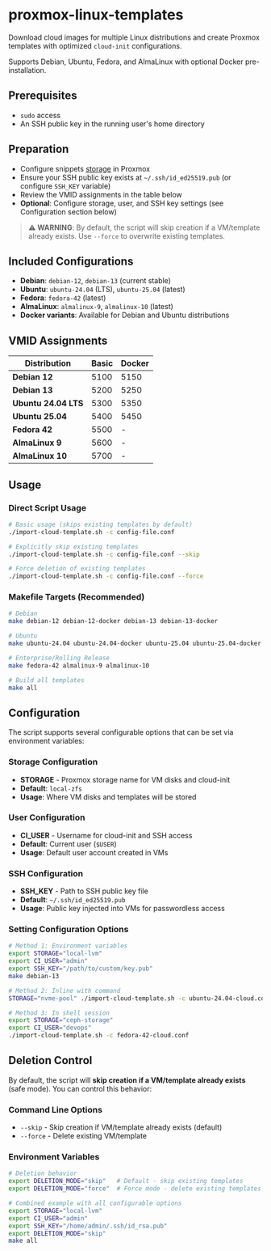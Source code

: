 # proxmox-linux-templates

Download cloud images for multiple Linux distributions and create Proxmox templates
with optimized `cloud-init` configurations.

Supports Debian, Ubuntu, Fedora, and AlmaLinux with optional Docker pre-installation.

## Prerequisites

- `sudo` access
- An SSH public key in the running user's home directory

## Preparation

- Configure snippets [storage](https://pve.proxmox.com/pve-docs/pve-admin-guide.html#_common_storage_properties) in Proxmox
- Ensure your SSH public key exists at `~/.ssh/id_ed25519.pub` (or configure `SSH_KEY` variable)
- Review the VMID assignments in the table below
- **Optional**: Configure storage, user, and SSH key settings (see Configuration section below)

> **⚠️ WARNING**: By default, the script will skip creation if a VM/template already exists. Use `--force` to overwrite existing templates.

## Included Configurations

- **Debian**: `debian-12`, `debian-13` (current stable)
- **Ubuntu**: `ubuntu-24.04` (LTS), `ubuntu-25.04` (latest)
- **Fedora**: `fedora-42` (latest)
- **AlmaLinux**: `almalinux-9`, `almalinux-10` (latest)
- **Docker variants**: Available for Debian and Ubuntu distributions

## VMID Assignments
| Distribution | Basic | Docker |
|--------------|-------|---------|
| **Debian 12** | 5100 | 5150 |
| **Debian 13** | 5200 | 5250 |
| **Ubuntu 24.04 LTS** | 5300 | 5350 |
| **Ubuntu 25.04** | 5400 | 5450 |
| **Fedora 42** | 5500 | - |
| **AlmaLinux 9** | 5600 | - |
| **AlmaLinux 10** | 5700 | - |

## Usage

### Direct Script Usage

```bash
# Basic usage (skips existing templates by default)
./import-cloud-template.sh -c config-file.conf

# Explicitly skip existing templates
./import-cloud-template.sh -c config-file.conf --skip

# Force deletion of existing templates
./import-cloud-template.sh -c config-file.conf --force
```

### Makefile Targets (Recommended)

```bash
# Debian
make debian-12 debian-12-docker debian-13 debian-13-docker

# Ubuntu
make ubuntu-24.04 ubuntu-24.04-docker ubuntu-25.04 ubuntu-25.04-docker

# Enterprise/Rolling Release
make fedora-42 almalinux-9 almalinux-10

# Build all templates
make all
```

## Configuration

The script supports several configurable options that can be set via environment variables:

### Storage Configuration
- **STORAGE** - Proxmox storage name for VM disks and cloud-init
- **Default**: `local-zfs`
- **Usage**: Where VM disks and templates will be stored

### User Configuration  
- **CI_USER** - Username for cloud-init and SSH access
- **Default**: Current user (`$USER`)
- **Usage**: Default user account created in VMs

### SSH Configuration
- **SSH_KEY** - Path to SSH public key file
- **Default**: `~/.ssh/id_ed25519.pub`  
- **Usage**: Public key injected into VMs for passwordless access

### Setting Configuration Options

```bash
# Method 1: Environment variables
export STORAGE="local-lvm"
export CI_USER="admin" 
export SSH_KEY="/path/to/custom/key.pub"
make debian-13

# Method 2: Inline with command
STORAGE="nvme-pool" ./import-cloud-template.sh -c ubuntu-24.04-cloud.conf

# Method 3: In shell session
export STORAGE="ceph-storage"
export CI_USER="devops"
./import-cloud-template.sh -c fedora-42-cloud.conf
```

## Deletion Control

By default, the script will **skip creation if a VM/template already exists** (safe mode). You can control this behavior:

### Command Line Options

- `--skip` - Skip creation if VM/template already exists (default)
- `--force` - Delete existing VM/template

### Environment Variables

```bash
# Deletion behavior
export DELETION_MODE="skip"   # Default - skip existing templates
export DELETION_MODE="force"  # Force mode - delete existing templates

# Combined example with all configurable options
export STORAGE="local-lvm"
export CI_USER="admin"
export SSH_KEY="/home/admin/.ssh/id_rsa.pub"
export DELETION_MODE="skip"
make all
```

